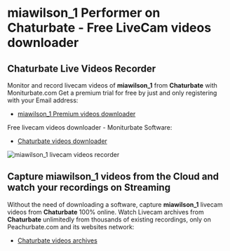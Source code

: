 # miawilson_1 Performer on Chaturbate - Free LiveCam videos downloader

## Chaturbate Live Videos Recorder

Monitor and record livecam videos of **miawilson_1** from **Chaturbate** with Moniturbate.com
Get a premium trial for free by just and only registering with your Email address:
* [miawilson_1 Premium videos downloader](https://moniturbate.com/request-demo-licence-key.html)

Free livecam videos downloader - Moniturbate Software:
* [Chaturbate videos downloader](https://moniturbate.com/moniturbate-download-software.html)

![miawilson_1 livecam videos recorder](https://peachurnet.com/templates/moniturbate-software.png)


## Capture miawilson_1 videos from the Cloud and watch your recordings on Streaming

Without the need of downloading a software, capture **miawilson_1** livecam videos from **Chaturbate** 100% online.
Watch Livecam archives from **Chaturbate** unlimitedly from thousands of existing recordings, only on Peachurbate.com and its websites network:
* [Chaturbate videos archives](https://peachurnet.com/)